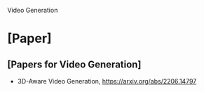 Video Generation

# [Paper]

## [Papers for Video Generation]
+ 3D-Aware Video Generation, https://arxiv.org/abs/2206.14797


